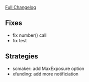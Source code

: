[Full Changelog](https://github.com/c9s/bbgo/compare/v1.48.1...main)

## Fixes

- fix number() call
- fix test

## Strategies

- scmaker: add MaxExposure option
- xfunding: add more notificiation

